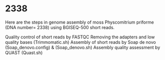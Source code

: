 # 2338
Here are the steps in genome assembly of moss Physcomitrium priforme (DNA number= 2338) using BGISEQ-500 short reads.

Quality control of short reads by FASTQC
Removing the adapters and low quality bases (Trimmomatic.sh)
Assembly of short reads by Soap de novo (Soap_denovo.config) & (Soap_denovo.sh)
Assembly quality assessment by QUAST (Quast.sh)
